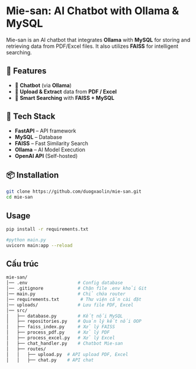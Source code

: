 # Mie-san: AI Chatbot with Ollama & MySQL

Mie-san is an AI chatbot that integrates **Ollama** with **MySQL** for storing and retrieving data from PDF/Excel files. It also utilizes **FAISS** for intelligent searching.

## 🌟 Features
- 🤖 **Chatbot** (via **Ollama**)  
- 📄 **Upload & Extract** data from **PDF / Excel**  
- 🔎 **Smart Searching** with **FAISS + MySQL**  

## 🚀 Tech Stack
- **FastAPI** – API framework  
- **MySQL** – Database  
- **FAISS** – Fast Similarity Search  
- **Ollama** – AI Model Execution  
- **OpenAI API** (Self-hosted)  

## 📦 Installation
```bash
git clone https://github.com/duogxaolin/mie-san.git
cd mie-san
```

## Usage
```bash
pip install -r requirements.txt

#python main.py
uvicorn main:app --reload

```

## Cấu trúc
```bash
mie-san/
│── .env                   # Config database
│── .gitignore             # Chặn file .env khỏi Git
│── main.py                # Chỉ chứa router
│── requirements.txt        # Thư viện cần cài đặt
│── uploads/               # Lưu file PDF, Excel
│── src/
│   ├── database.py        # Kết nối MySQL
│   ├── repositories.py    # Quản lý kết nối OOP
│   ├── faiss_index.py     # Xử lý FAISS
│   ├── process_pdf.py     # Xử lý PDF
│   ├── process_excel.py   # Xử lý Excel
│   ├── chat_handler.py    # Chatbot Mie-san
│   ├── routes/
│   │   ├── upload.py  # API upload PDF, Excel 
│   │   ├── chat.py    # API chat  
```
